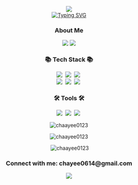 
<div align="center">
<img src="https://capsule-render.vercel.app/api?type=waving&color=0:cfe2f3,50:9fc5e8,100:6fa8dc&height=300&section=header&text=Hi👋%20I'm%20chaewon&fontSize=90" />
</div>
<div align="center">
<a href="https://git.io/typing-svg"><img src="https://readme-typing-svg.herokuapp.com?font=Fira+Code&pause=1000&center=true&vCenter=true&random=false&width=435&lines=Welcome+chaayee0123's+Github+Profile" alt="Typing SVG" /></a>
 </div>
<div align="center">
<h3>About Me</h3>
<a href="https://velog.io/@chayee"><img src="https://img.shields.io/badge/velog-1DBF73?style=flat-square&logo=Vimeo&logoColor=white"/></a>
 <a href="mailto:chayee0614@gmail.com"><img src="https://img.shields.io/badge/Gmail-d14836?style=flat-square&logo=Gmail&logoColor=white&link=kimhyein7110@gmail.com"/></a>
</div>


<h3 align="center">📚 Tech Stack 📚</h3>
<div align="center">
  <img src="https://img.shields.io/badge/react-20232a.svg?style=for-the-badge&logo=react&logoColor=61DAFB" />&nbsp
  <img src="https://img.shields.io/badge/javascript-F7DF1E.svg?style=for-the-badge&logo=javascript&logoColor=20232a" />&nbsp
  <img src="https://img.shields.io/badge/html5-E34F26.svg?style=for-the-badge&logo=html5&logoColor=white" />&nbsp
</div>
<div align="center">
 <img src="https://img.shields.io/badge/styled--components-DB7093?style=for-the-badge&logo=styled-components&logoColor=ffd35b" />&nbsp
 <img src="https://img.shields.io/badge/css3-1572B6.svg?style=for-the-badge&logo=css3&logoColor=white" />&nbsp
 <img src="https://img.shields.io/badge/typescript-007ACC.svg?style=for-the-badge&logo=typescript&logoColor=white" />&nbsp
</div>
<h3 align="center">🛠 Tools 🛠</h3>
<div align="center">
 <img src="https://img.shields.io/badge/git-F05033.svg?style=for-the-badge&logo=git&logoColor=white" />&nbsp
 <img src="https://img.shields.io/badge/github-181717.svg?style=for-the-badge&logo=github&logoColor=white" />&nbsp
 <img src="https://img.shields.io/badge/figma-F24E1E.svg?style=for-the-badge&logo=figma&logoColor=white" />&nbsp
</div>
<div align="center">
<p><img align="center" src="https://github-readme-stats.vercel.app/api/top-langs?username=chaayee0123&show_icons=true&locale=en&layout=compact" alt="chaayee0123" /></p>
<p><img src="https://github-readme-streak-stats.herokuapp.com/?user=chaayee0123&" alt="chaayee0123" /></p>

<p>&nbsp;<img src="https://github-readme-stats.vercel.app/api?username=chaayee0123&show_icons=true&locale=en" alt="chaayee0123" /></p>
</div>
<h3 align="center">Connect with me: chayee0614@gmail.com</h3>

<div align="center">
<img src="https://capsule-render.vercel.app/api?type=waving&color=0:cfe2f3,50:9fc5e8,100:6fa8dc&section=footer" />
</div>
